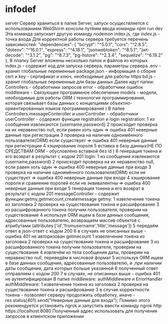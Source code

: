 # infodef
 server
Сервер храниться в папке Server, запуск осуществляется с использованием WebStorm консоли путёмм ввода команды npm run dev
Эта команда запускает другую команду nodemon index.js, где index.js - точка входа
Для корректной работы сервера требуется перечень зависимостей:
"dependencies": {
    "bcrypt": "^5.0.1",
    "cors": "^2.8.5",
    "dotenv": "^16.0.1",
    "express": "^4.18.1",
    "jsonwebtoken": "^8.5.1",
    "jwt-decode": "^3.1.2",
    "pg": "^8.7.3",
    "pg-hstore": "^2.3.4",
    "sequelize": "^6.19.2"
  },
В ппапку Server вложены несколько папок и файлов из которых 
index.js - содержит код для запуска сервера, параметры сервера
.env - хранит глобальные переменные
package.json - информация о сборке
cert и key - сертификат и ключ, необходимые для работы https
bd.js - хранит глобальные переменные для базы данных
Далее идут папки:
Controllers - обработчики запросов
error - обработчики ошибок
middleware - Связу́ющее програ́ммное обеспе́чение 
models - модели, необходимые для работы ORM ( технология программирования, которая связывает базы данных с концепциями объектно-ориентированных языков программирования  )
В папке Controllers:messageConteroller и userController - обработчики
userController - содержит функции registration и login
registration:
1 из сообщения извлекаются {username,password}
2 происходит проверка на их неравенство null, если равен хоть один => ошибка 401 неверные данные при регистрации
3 проверка на наличие одноимённого пользователя(ORM) если существует => ошибка 401 неверные данные при регистрации
4 хэширование пороля
5 вставка в базу данных(НЕ ПО СРЕДСТВАМ ORM - обусловлено вставкой без id )
6 генерация токена и его возврат в результат с кодом 201
login:
1 из сообщения извлекаются {username,password}
2 происходит проверка на их неравенство null, если равен хоть один => ошибка 400 неверные данные при входе
3 проверка на наличие одноимённого пользователя(ORM) если не существует => ошибка 400 неверные данные при входе
4 хэширование пороля и сравнение поролей если не эквивалентны => ошибка 400 неверные данные при входе
5 генерация токена и его возврат в результат с кодом 201
messageController - содержит функции:getmy,getmecount,createmessage
getmy:
1 извелечение токена из заголовка
2 проверка на существование токена и расшифрование
3 из расшифрованного токена получим пользователя, проверим на существование
4 используя ORM ищем в базе данных сообщения, адресованные пользователю, возвращаем массив объектов с атрибутами (attributes:['id','fromusername','title','message'])
5 передаём ответ в json-ответ с кодом 200
6 в случаях не описанных выше - ошибка 401 не авторизован
getmecount
1 извелечение токена из заголовка
2 проверка на существование токена и расшифрование
3 из расшифрованного токена получим пользователя, проверим на существование
4 извлечём из тела сообщения даты, проверим на неравенство null, переведём в числовой формат
5  используя ORM ищем в базе данных сообщения, адресованные пользователю, и ,при наличии даты сообщения, дата которых больше указанной
6 полученный ответ отправляем c кодом 200
7 в случаях, не описанных выше - ошибка 401 не аутентифицирован
В папке middleware: authMiddleware и ErrorHandler
authMiddleware:
1 извелечение токена из заголовка
2 проверка на существование токена и расшифрование
3 в случае корректности токена - позволяет серверу продолжить обработку, иначе - res.status(401).send("Неверные данные для входа");
Помимо этого рекомендуется установить ngrok и запустить 
ввести команду ngrok http https://localhost:8080
Полученный адрес использовать для получения запросов в клиентском приложении
